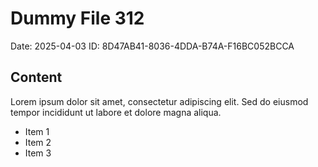 # Dummy File 312

Date: 2025-04-03
ID: 8D47AB41-8036-4DDA-B74A-F16BC052BCCA

## Content

Lorem ipsum dolor sit amet, consectetur adipiscing elit.
Sed do eiusmod tempor incididunt ut labore et dolore magna aliqua.

* Item 1
* Item 2
* Item 3


